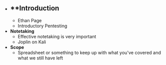 - ## **Introduction
	- Ethan Page
	- Introductory Pentesting
- **Notetaking**
	- Effective notetaking is very important
	- Joplin on Kali
- **Scope**
	- Spreadsheet or something to keep up with what you've covered and what we still have left
